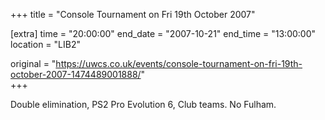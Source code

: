 +++
title = "Console Tournament on Fri 19th October 2007"

[extra]
time = "20:00:00"
end_date = "2007-10-21"
end_time = "13:00:00"
location = "LIB2"

original = "https://uwcs.co.uk/events/console-tournament-on-fri-19th-october-2007-1474489001888/"    
+++

Double elimination, PS2 Pro Evolution 6, Club teams. No Fulham.


